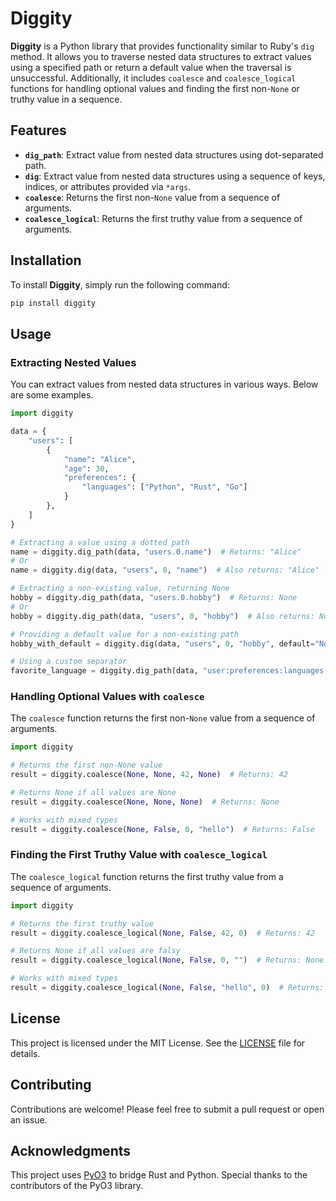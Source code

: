 # Diggity

**Diggity** is a Python library that provides functionality similar to Ruby's `dig` method.
It allows you to traverse nested data structures to extract values using a specified path or return a default value when the traversal is unsuccessful. 
Additionally, it includes `coalesce` and `coalesce_logical` functions for handling optional values and finding the first non-`None` or truthy value in a sequence.

## Features
- **`dig_path`**: Extract value from nested data structures using dot-separated path.
- **`dig`**: Extract value from nested data structures using a sequence of keys, indices, or attributes provided via `*args`.
- **`coalesce`**: Returns the first non-`None` value from a sequence of arguments.
- **`coalesce_logical`**: Returns the first truthy value from a sequence of arguments.

## Installation

To install **Diggity**, simply run the following command:

```bash
pip install diggity
```

## Usage

### Extracting Nested Values

You can extract values from nested data structures in various ways. Below are some examples.

```python
import diggity

data = {
    "users": [
        {
            "name": "Alice",
            "age": 30,
            "preferences": {
                "languages": ["Python", "Rust", "Go"]
            }
        },
    ]
}

# Extracting a value using a dotted path
name = diggity.dig_path(data, "users.0.name")  # Returns: "Alice"
# Or
name = diggity.dig(data, "users", 0, "name")  # Also returns: "Alice"

# Extracting a non-existing value, returning None
hobby = diggity.dig_path(data, "users.0.hobby")  # Returns: None
# Or
hobby = diggity.dig_path(data, "users", 0, "hobby")  # Also returns: None

# Providing a default value for a non-existing path
hobby_with_default = diggity.dig(data, "users", 0, "hobby", default="No hobby specified")  # Returns: "No hobby specified"

# Using a custom separator
favorite_language = diggity.dig_path(data, "user:preferences:languages:0", sep=":")  # Returns: "Python"
```

### Handling Optional Values with `coalesce`

The `coalesce` function returns the first non-`None` value from a sequence of arguments.

```python
import diggity

# Returns the first non-None value
result = diggity.coalesce(None, None, 42, None)  # Returns: 42

# Returns None if all values are None
result = diggity.coalesce(None, None, None)  # Returns: None

# Works with mixed types
result = diggity.coalesce(None, False, 0, "hello")  # Returns: False
```

### Finding the First Truthy Value with `coalesce_logical`

The `coalesce_logical` function returns the first truthy value from a sequence of arguments.

```python
import diggity

# Returns the first truthy value
result = diggity.coalesce_logical(None, False, 42, 0)  # Returns: 42

# Returns None if all values are falsy
result = diggity.coalesce_logical(None, False, 0, "")  # Returns: None

# Works with mixed types
result = diggity.coalesce_logical(None, False, "hello", 0)  # Returns: "hello"
```

## License

This project is licensed under the MIT License. See the [LICENSE](LICENSE) file for details.

## Contributing

Contributions are welcome! Please feel free to submit a pull request or open an issue.

## Acknowledgments

This project uses [PyO3](https://pyo3.rs/) to bridge Rust and Python. Special thanks to the contributors of the PyO3 library.
